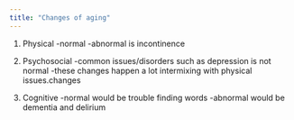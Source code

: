 ```yaml
---
title: "Changes of aging"
---
```

1) Physical
-normal
-abnormal is incontinence

2) Psychosocial
-common issues/disorders such as depression is not normal
-these changes happen a lot intermixing with physical issues.changes

3) Cognitive
-normal would be trouble finding words
-abnormal would be dementia and delirium


